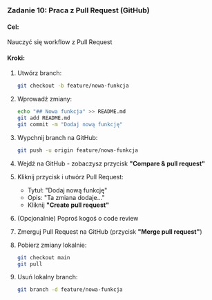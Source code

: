 ### Zadanie 10: Praca z Pull Request (GitHub)

#### Cel:
Nauczyć się workflow z Pull Request

#### Kroki:

1. Utwórz branch:
   ```bash
   git checkout -b feature/nowa-funkcja
   ```

2. Wprowadź zmiany:
   ```bash
   echo "## Nowa funkcja" >> README.md
   git add README.md
   git commit -m "Dodaj nową funkcję"
   ```

3. Wypchnij branch na GitHub:
   ```bash
   git push -u origin feature/nowa-funkcja
   ```

4. Wejdź na GitHub - zobaczysz przycisk **"Compare & pull request"**

5. Kliknij przycisk i utwórz Pull Request:
   - Tytuł: "Dodaj nową funkcję"
   - Opis: "Ta zmiana dodaje..."
   - Kliknij **"Create pull request"**

6. (Opcjonalnie) Poproś kogoś o code review

7. Zmerguj Pull Request na GitHub (przycisk **"Merge pull request"**)

8. Pobierz zmiany lokalnie:
   ```bash
   git checkout main
   git pull
   ```

9. Usuń lokalny branch:
   ```bash
   git branch -d feature/nowa-funkcja
   ```
